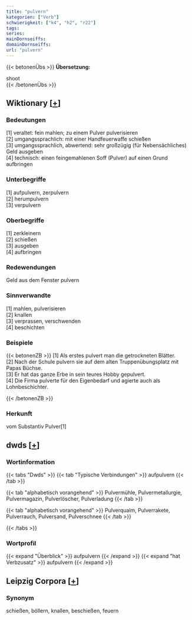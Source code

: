 ```yaml
---
title: "pulvern"
kategorien: ["Verb"]
schwierigkeit: ["k4", "h2", "r22"]
tags:
series:
mainDornseiffs:
domainDornseiffs:
url: "pulvern"
---
```


{{< betonenÜbs >}}
**Übersetzung:**  
  
shoot  
{{< /betonenÜbs >}}

## Wiktionary [[+](https://de.wiktionary.org/wiki/pulvern)]

### Bedeutungen
[1] veraltet: fein mahlen; zu einem Pulver pulverisieren  
[2] umgangssprachlich: mit einer Handfeuerwaffe schießen  
[3] umgangssprachlich, abwertend: sehr großzügig (für Nebensächliches) Geld ausgeben  
[4] technisch: einen feingemahlenen Soff (Pulver) auf einen Grund aufbringen  

### Unterbegriffe
[1] aufpulvern, zerpulvern  
[2] herumpulvern  
[3] verpulvern  

### Oberbegriffe
[1] zerkleinern  
[2] schießen  
[3] ausgeben  
[4] aufbringen  

### Redewendungen
Geld aus dem Fenster pulvern  

### Sinnverwandte
[1] mahlen, pulverisieren  
[2] knallen  
[3] verprassen, verschwenden  
[4] beschichten  

### Beispiele
{{< betonenZB >}}
[1] Als erstes pulvert man die getrockneten Blätter.  
[2] Nach der Schule pulvern sie auf dem alten Truppenübungsplatz mit Papas Büchse.  
[3] Er hat das ganze Erbe in sein teures Hobby gepulvert.  
[4] Die Firma pulverte für den Eigenbedarf und agierte auch als Lohnbeschichter.  

{{< /betonenZB >}}
### Herkunft
vom Substantiv Pulver[1]  



## dwds [[+](https://www.dwds.de/wb/pulvern)]

### Wortinformation
{{< tabs "Dwds" >}}
{{< tab "Typische Verbindungen" >}}
aufpulvern
{{< /tab >}}

{{< tab "alphabetisch vorangehend" >}}
Pulvermühle, Pulvermetallurgie, Pulvermagazin, Pulverlöscher, Pulverladung
{{< /tab >}}

{{< tab "alphabetisch vorangehend" >}}
Pulverqualm, Pulverrakete, Pulverrauch, Pulversand, Pulverschnee
{{< /tab >}}

{{< /tabs >}}

### Wortprofil
{{< expand "Überblick" >}} aufpulvern {{< /expand >}}
{{< expand "hat Verbzusatz" >}} aufpulvern {{< /expand >}}

## Leipzig Corpora [[+](https://corpora.uni-leipzig.de/en/res?word=pulvern&corpusId=deu_newscrawl-public_2018)]


### Synonym
schießen, böllern, knallen, beschießen, feuern

